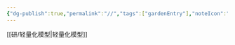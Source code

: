 ```yaml
---
{"dg-publish":true,"permalink":"//","tags":["gardenEntry"],"noteIcon":""}
---
```



[[研/轻量化模型\|轻量化模型]]

